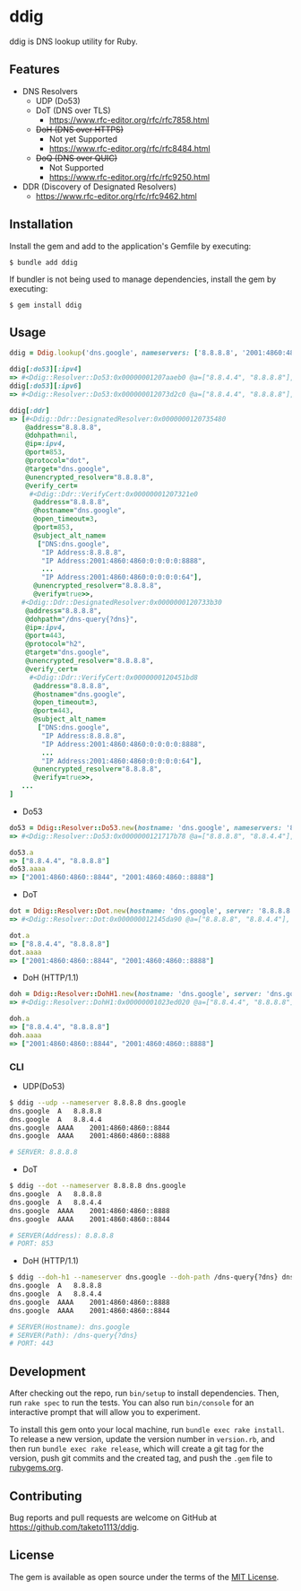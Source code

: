 # ddig

ddig is DNS lookup utility for Ruby.

## Features

- DNS Resolvers
  - UDP (Do53)
  - DoT (DNS over TLS)
    - https://www.rfc-editor.org/rfc/rfc7858.html
  - ~~DoH (DNS over HTTPS)~~
    - Not yet Supported
    - https://www.rfc-editor.org/rfc/rfc8484.html
  - ~~DoQ (DNS over QUIC)~~
    - Not Supported
    - https://www.rfc-editor.org/rfc/rfc9250.html
- DDR (Discovery of Designated Resolvers)
  - https://www.rfc-editor.org/rfc/rfc9462.html

## Installation

Install the gem and add to the application's Gemfile by executing:

    $ bundle add ddig

If bundler is not being used to manage dependencies, install the gem by executing:

    $ gem install ddig

## Usage

```ruby
ddig = Ddig.lookup('dns.google', nameservers: ['8.8.8.8', '2001:4860:4860::8888'])

ddig[:do53][:ipv4]
=> #<Ddig::Resolver::Do53:0x00000001207aaeb0 @a=["8.8.4.4", "8.8.8.8"], @aaaa=["2001:4860:4860::8844", "2001:4860:4860::8888"], @hostname="dns.google", @ip=:ipv4, @nameservers=["8.8.8.8"]>
ddig[:do53][:ipv6]
=> #<Ddig::Resolver::Do53:0x000000012073d2c0 @a=["8.8.4.4", "8.8.8.8"], @aaaa=["2001:4860:4860::8844", "2001:4860:4860::8888"], @hostname="dns.google", @ip=:ipv4, @nameservers=["2001:4860:4860::8888"]>

ddig[:ddr]
=> [#<Ddig::Ddr::DesignatedResolver:0x0000000120735480
    @address="8.8.8.8",
    @dohpath=nil,
    @ip=:ipv4,
    @port=853,
    @protocol="dot",
    @target="dns.google",
    @unencrypted_resolver="8.8.8.8",
    @verify_cert=
     #<Ddig::Ddr::VerifyCert:0x00000001207321e0
      @address="8.8.8.8",
      @hostname="dns.google",
      @open_timeout=3,
      @port=853,
      @subject_alt_name=
       ["DNS:dns.google",
        "IP Address:8.8.8.8",
        "IP Address:2001:4860:4860:0:0:0:0:8888",
		...
        "IP Address:2001:4860:4860:0:0:0:0:64"],
      @unencrypted_resolver="8.8.8.8",
      @verify=true>>,
   #<Ddig::Ddr::DesignatedResolver:0x0000000120733b30
    @address="8.8.8.8",
    @dohpath="/dns-query{?dns}",
    @ip=:ipv4,
    @port=443,
    @protocol="h2",
    @target="dns.google",
    @unencrypted_resolver="8.8.8.8",
    @verify_cert=
     #<Ddig::Ddr::VerifyCert:0x0000000120451bd8
      @address="8.8.8.8",
      @hostname="dns.google",
      @open_timeout=3,
      @port=443,
      @subject_alt_name=
       ["DNS:dns.google",
        "IP Address:8.8.8.8",
        "IP Address:2001:4860:4860:0:0:0:0:8888",
		...
        "IP Address:2001:4860:4860:0:0:0:0:64"],
      @unencrypted_resolver="8.8.8.8",
      @verify=true>>,
   ...
]
```

- Do53
```ruby
do53 = Ddig::Resolver::Do53.new(hostname: 'dns.google', nameservers: '8.8.8.8').lookup
=> #<Ddig::Resolver::Do53:0x0000000121717b78 @a=["8.8.8.8", "8.8.4.4"], @aaaa=["2001:4860:4860::8844", "2001:4860:4860::8888"], @hostname="dns.google", @ip=nil, @nameserver=#<Ddig::Nameserver:0x00000001211fb108 @nameservers="8.8.8.8", @servers=["8.8.8.8"]>, @nameservers=["8.8.8.8"]>

do53.a
=> ["8.8.4.4", "8.8.8.8"]
do53.aaaa
=> ["2001:4860:4860::8844", "2001:4860:4860::8888"]
```

- DoT
```ruby
dot = Ddig::Resolver::Dot.new(hostname: 'dns.google', server: '8.8.8.8').lookup
=> #<Ddig::Resolver::Dot:0x000000012145da90 @a=["8.8.8.8", "8.8.4.4"], @aaaa=["2001:4860:4860::8844", "2001:4860:4860::8888"], @hostname="dns.google", @open_timeout=3, @port=853, @server="8.8.8.8", @server_name=nil>

dot.a
=> ["8.8.4.4", "8.8.8.8"]
dot.aaaa
=> ["2001:4860:4860::8844", "2001:4860:4860::8888"]
```

- DoH (HTTP/1.1)
```ruby
doh = Ddig::Resolver::DohH1.new(hostname: 'dns.google', server: 'dns.google', dohpath: '/dns-query{?dns}').lookup
=> #<Ddig::Resolver::DohH1:0x00000001023ed020 @a=["8.8.4.4", "8.8.8.8"], @aaaa=["2001:4860:4860::8888", "2001:4860:4860::8844"], @address=nil, @dohpath="/dns-query{?dns}", @hostname="dns.google", @open_timeout=10, @port=443, @server="dns.google">

doh.a
=> ["8.8.4.4", "8.8.8.8"]
doh.aaaa
=> ["2001:4860:4860::8844", "2001:4860:4860::8888"]
```

### CLI

- UDP(Do53)
```sh
$ ddig --udp --nameserver 8.8.8.8 dns.google
dns.google	A	8.8.8.8
dns.google	A	8.8.4.4
dns.google	AAAA	2001:4860:4860::8844
dns.google	AAAA	2001:4860:4860::8888

# SERVER: 8.8.8.8
```

- DoT
```sh
$ ddig --dot --nameserver 8.8.8.8 dns.google
dns.google	A	8.8.8.8
dns.google	A	8.8.4.4
dns.google	AAAA	2001:4860:4860::8888
dns.google	AAAA	2001:4860:4860::8844

# SERVER(Address): 8.8.8.8
# PORT: 853
```

- DoH (HTTP/1.1)
```sh
$ ddig --doh-h1 --nameserver dns.google --doh-path /dns-query{?dns} dns.google
dns.google	A	8.8.8.8
dns.google	A	8.8.4.4
dns.google	AAAA	2001:4860:4860::8888
dns.google	AAAA	2001:4860:4860::8844

# SERVER(Hostname): dns.google
# SERVER(Path): /dns-query{?dns}
# PORT: 443
```

## Development

After checking out the repo, run `bin/setup` to install dependencies. Then, run `rake spec` to run the tests. You can also run `bin/console` for an interactive prompt that will allow you to experiment.

To install this gem onto your local machine, run `bundle exec rake install`. To release a new version, update the version number in `version.rb`, and then run `bundle exec rake release`, which will create a git tag for the version, push git commits and the created tag, and push the `.gem` file to [rubygems.org](https://rubygems.org).

## Contributing

Bug reports and pull requests are welcome on GitHub at https://github.com/taketo1113/ddig.

## License

The gem is available as open source under the terms of the [MIT License](https://opensource.org/licenses/MIT).
